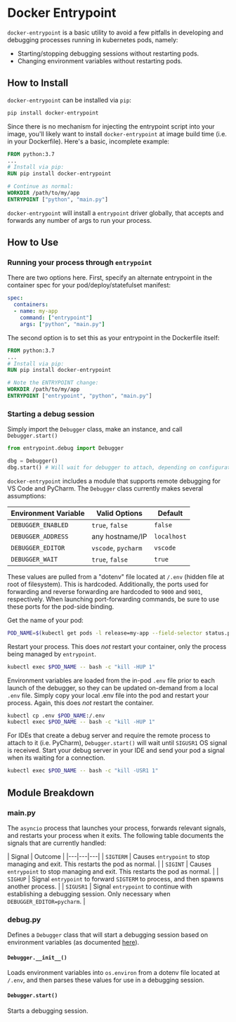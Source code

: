 # Docker Entrypoint

`docker-entrypoint` is a basic utility to avoid a few pitfalls in developing and debugging processes running in kubernetes pods, namely:

- Starting/stopping debugging sessions without restarting pods.
- Changing environment variables without restarting pods.

## How to Install

`docker-entrypoint` can be installed via `pip`:

```bash
pip install docker-entrypoint
```

Since there is no mechanism for injecting the entrypoint script into your image, you'll likely want to install `docker-entrypoint` at image build time (i.e. in your Dockerfile). Here's a basic, incomplete example:

```dockerfile
FROM python:3.7
...
# Install via pip:
RUN pip install docker-entrypoint

# Continue as normal:
WORKDIR /path/to/my/app
ENTRYPOINT ["python", "main.py"]
```

`docker-entrypoint` will install a `entrypoint` driver globally, that accepts and forwards any number of args to run your process.

## How to Use

### Running your process through `entrypoint`

There are two options here. First, specify an alternate entrypoint in the container spec for your pod/deploy/statefulset manifest:

```yaml
spec:
  containers:
  - name: my-app
    command: ["entrypoint"]
    args: ["python", "main.py"]
```

The second option is to set this as your entrypoint in the Dockerfile itself:

```dockerfile
FROM python:3.7
...
# Install via pip:
RUN pip install docker-entrypoint

# Note the ENTRYPOINT change:
WORKDIR /path/to/my/app
ENTRYPOINT ["entrypoint", "python", "main.py"]
```

### <a name="debug"></a> Starting a debug session

Simply import the `Debugger` class, make an instance, and call `Debugger.start()`

```python
from entrypoint.debug import Debugger

dbg = Debugger()
dbg.start() # Will wait for debugger to attach, depending on configuration.

```

`docker-entrypoint` includes a module that supports remote debugging for VS Code and PyCharm. The `Debugger` class currently makes several assumptions:

| Environment Variable | Valid Options | Default |
|---|---|---|
| `DEBUGGER_ENABLED` | `true`, `false` | `false` |
| `DEBUGGER_ADDRESS` | any hostname/IP | `localhost` |
| `DEBUGGER_EDITOR` | `vscode`, `pycharm` | `vscode` |
| `DEBUGGER_WAIT` | `true`, `false` | `true`  |

These values are pulled from a "dotenv" file located at `/.env` (hidden file at root of filesystem). This is hardcoded. Additionally, the ports used for forwarding and reverse forwarding are hardcoded to `9000` and `9001`, respectively. When launching port-forwarding commands, be sure to use these ports for the pod-side binding.

Get the name of your pod:

```bash
POD_NAME=$(kubectl get pods -l release=my-app --field-selector status.phase=Running -o jsonpath={.items[0].metadata.name})
```

Restart your process. This does _not_ restart your container, only the process being managed by `entrypoint`.

```bash
kubectl exec $POD_NAME -- bash -c "kill -HUP 1"
```

Environment variables are loaded from the in-pod `.env` file prior to each launch of the debugger, so they can be updated on-demand from a local `.env` file. Simply copy your local .env file into the pod and restart your process. Again, this does _not_ restart the container.

```bash
kubectl cp .env $POD_NAME:/.env
kubectl exec $POD_NAME -- bash -c "kill -HUP 1"
```

For IDEs that create a debug server and require the remote process to attach to it (i.e. PyCharm), `Debugger.start()` will wait until `SIGUSR1` OS signal is received. Start your debug server in your IDE and send your pod a signal when its waiting for a connection.

```bash
kubectl exec $POD_NAME -- bash -c "kill -USR1 1"
```

## Module Breakdown

### main.py

The `asyncio` process that launches your process, forwards relevant signals, and restarts your process when it exits. The following table documents the signals that are currently handled:

| Signal | Outcome |
|---|---|---|
| `SIGTERM` | Causes `entrypoint` to stop managing and exit. This restarts the pod as normal. |
| `SIGINT` | Causes `entrypoint` to stop managing and exit. This restarts the pod as normal. |
| `SIGHUP` | Signal `entrypoint` to forward `SIGTERM` to process, and then spawns another process. |
| `SIGUSR1` | Signal `entrypoint` to continue with establishing a debugging session. Only necessary when `DEBUGGER_EDITOR=pycharm`. |

### debug.py

Defines a `Debugger` class that will start a debugging session based on environment variables (as documented [here](#debug)).

#### `Debugger.__init__()`

Loads environment variables into `os.environ` from a dotenv file located at `/.env`, and then parses these values for use in a debugging session.

#### `Debugger.start()`

Starts a debugging session.
